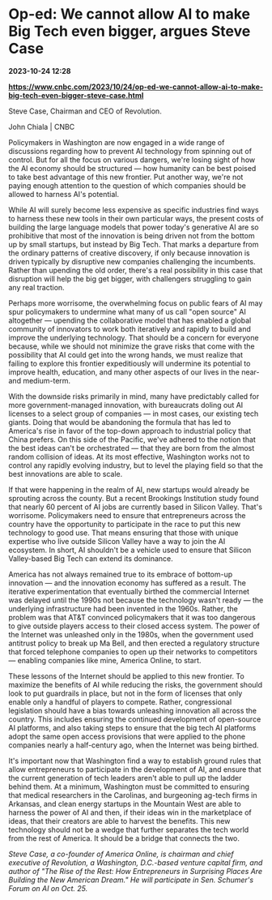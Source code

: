 # Op-ed: We cannot allow AI to make Big Tech even bigger, argues Steve Case

**2023-10-24 12:28**

**https://www.cnbc.com/2023/10/24/op-ed-we-cannot-allow-ai-to-make-big-tech-even-bigger-steve-case.html**

Steve Case, Chairman and CEO of Revolution.

John Chiala | CNBC

Policymakers in Washington are now engaged in a wide range of discussions regarding how to prevent AI technology from spinning out of control. But for all the focus on various dangers, we're losing sight of how the AI economy should be structured — how humanity can be best poised to take best advantage of this new frontier. Put another way, we're not paying enough attention to the question of which companies should be allowed to harness AI's potential.

While AI will surely become less expensive as specific industries find ways to harness these new tools in their own particular ways, the present costs of building the large language models that power today's generative AI are so prohibitive that most of the innovation is being driven not from the bottom up by small startups, but instead by Big Tech. That marks a departure from the ordinary patterns of creative discovery, if only because innovation is driven typically by disruptive new companies challenging the incumbents. Rather than upending the old order, there's a real possibility in this case that disruption will help the big get bigger, with challengers struggling to gain any real traction.

Perhaps more worrisome, the overwhelming focus on public fears of AI may spur policymakers to undermine what many of us call "open source" AI altogether — upending the collaborative model that has enabled a global community of innovators to work both iteratively and rapidly to build and improve the underlying technology. That should be a concern for everyone because, while we should not minimize the grave risks that come with the possibility that AI could get into the wrong hands, we must realize that failing to explore this frontier expeditiously will undermine its potential to improve health, education, and many other aspects of our lives in the near- and medium-term.

With the downside risks primarily in mind, many have predictably called for more government-managed innovation, with bureaucrats doling out AI licenses to a select group of companies — in most cases, our existing tech giants. Doing that would be abandoning the formula that has led to America's rise in favor of the top-down approach to industrial policy that China prefers. On this side of the Pacific, we've adhered to the notion that the best ideas can't be orchestrated — that they are born from the almost random collision of ideas. At its most effective, Washington works not to control any rapidly evolving industry, but to level the playing field so that the best innovations are able to scale.

If that were happening in the realm of AI, new startups would already be sprouting across the county. But a recent Brookings Institution study found that nearly 60 percent of AI jobs are currently based in Silicon Valley. That's worrisome. Policymakers need to ensure that entrepreneurs across the country have the opportunity to participate in the race to put this new technology to good use. That means ensuring that those with unique expertise who live outside Silicon Valley have a way to join the AI ecosystem. In short, AI shouldn't be a vehicle used to ensure that Silicon Valley-based Big Tech can extend its dominance.

America has not always remained true to its embrace of bottom-up innovation — and the innovation economy has suffered as a result. The iterative experimentation that eventually birthed the commercial Internet was delayed until the 1990s not because the technology wasn't ready — the underlying infrastructure had been invented in the 1960s. Rather, the problem was that AT&T convinced policymakers that it was too dangerous to give outside players access to their closed access system. The power of the Internet was unleashed only in the 1980s, when the government used antitrust policy to break up Ma Bell, and then erected a regulatory structure that forced telephone companies to open up their networks to competitors — enabling companies like mine, America Online, to start.

These lessons of the Internet should be applied to this new frontier. To maximize the benefits of AI while reducing the risks, the government should look to put guardrails in place, but not in the form of licenses that only enable only a handful of players to compete. Rather, congressional legislation should have a bias towards unleashing innovation all across the country. This includes ensuring the continued development of open-source AI platforms, and also taking steps to ensure that the big tech AI platforms adopt the same open access provisions that were applied to the phone companies nearly a half-century ago, when the Internet was being birthed.

It's important now that Washington find a way to establish ground rules that allow entrepreneurs to participate in the development of AI, and ensure that the current generation of tech leaders aren't able to pull up the ladder behind them. At a minimum, Washington must be committed to ensuring that medical researchers in the Carolinas, and burgeoning ag-tech firms in Arkansas, and clean energy startups in the Mountain West are able to harness the power of AI and then, if their ideas win in the marketplace of ideas, that their creators are able to harvest the benefits. This new technology should not be a wedge that further separates the tech world from the rest of America. It should be a bridge that connects the two.

_Steve Case, a co-founder of America Online, is chairman and chief executive of Revolution, a Washington, D.C.-based venture capital firm, and author of "The Rise of the Rest: How Entrepreneurs in Surprising Places Are Building the New American Dream." He will participate in Sen. Schumer's Forum on AI on Oct. 25._